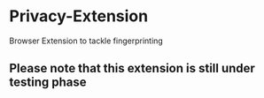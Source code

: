 # Privacy-Extension
Browser Extension to tackle fingerprinting

## Please note that this extension is still under testing phase
